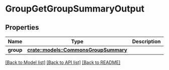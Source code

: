 # GroupGetGroupSummaryOutput

## Properties

Name | Type | Description | Notes
------------ | ------------- | ------------- | -------------
**group** | [**crate::models::CommonsGroupSummary**](CommonsGroupSummary.md) |  | 

[[Back to Model list]](../README.md#documentation-for-models) [[Back to API list]](../README.md#documentation-for-api-endpoints) [[Back to README]](../README.md)


